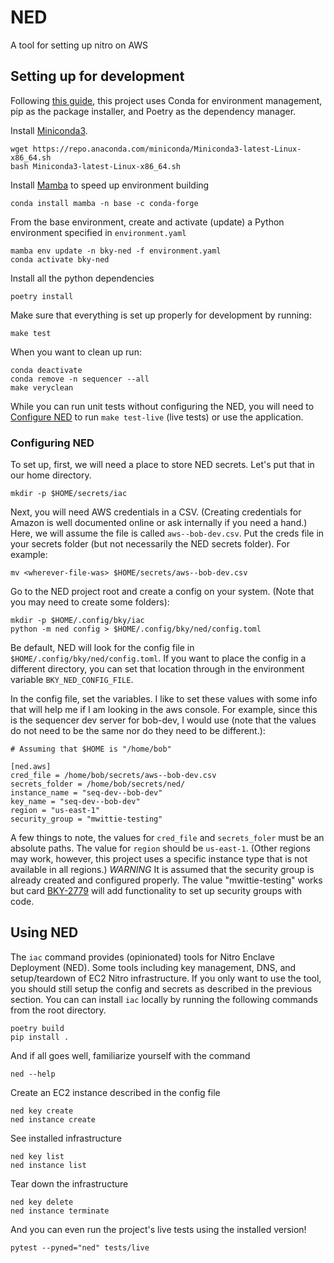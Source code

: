 # NED

A tool for setting up nitro on AWS

## Setting up for development

Following [this
guide](https://ealizadeh.com/blog/guide-to-python-env-pkg-dependency-using-conda-poetry),
this project uses Conda for environment management, pip as the package
installer, and Poetry as the dependency manager.

Install [Miniconda3](https://docs.conda.io/en/latest/miniconda.html#linux-installers).

    wget https://repo.anaconda.com/miniconda/Miniconda3-latest-Linux-x86_64.sh
    bash Miniconda3-latest-Linux-x86_64.sh

Install [Mamba](https://github.com/mamba-org/mamba) to speed up environment building

    conda install mamba -n base -c conda-forge

From the base environment, create and activate (update) a Python environment
specified in `environment.yaml`

    mamba env update -n bky-ned -f environment.yaml
    conda activate bky-ned

Install all the python dependencies

    poetry install

Make sure that everything is set up properly for development by running:

    make test

When you want to clean up run:

    conda deactivate
    conda remove -n sequencer --all
    make veryclean

While you can run unit tests without configuring the NED, you will need to
[Configure NED](#configuring-ned) to run `make test-live` (live tests) or use the
application.

<a name="configuring-ned"></a>
###  Configuring NED


To set up, first, we will need a place to store NED secrets.  Let's put that in our
home directory.

    mkdir -p $HOME/secrets/iac

Next, you will need AWS credentials in a CSV. (Creating credentials for Amazon
is well documented online or ask internally if you need a hand.) Here, we will
assume the file is called `aws--bob-dev.csv`.  Put the creds file in your
secrets folder (but not necessarily the NED secrets folder).  For example:

    mv <wherever-file-was> $HOME/secrets/aws--bob-dev.csv

Go to the NED project root and create a config on your system.  (Note that you
may need to create some folders):

    mkdir -p $HOME/.config/bky/iac
    python -m ned config > $HOME/.config/bky/ned/config.toml

Be default, NED will look for the config file in
`$HOME/.config/bky/ned/config.toml`.
If you want to place the config in a different directory, you can set that location
through in the environment variable `BKY_NED_CONFIG_FILE`.

In the config file, set the variables. I like to set these values
with some info that will help me if I am looking in the aws console. For
example, since this is the sequencer dev server for bob-dev, I would use (note
that the values do not need to be the same nor do they need to be different.):

    # Assuming that $HOME is "/home/bob"

    [ned.aws]
    cred_file = /home/bob/secrets/aws--bob-dev.csv
    secrets_folder = /home/bob/secrets/ned/
    instance_name = "seq-dev--bob-dev"
    key_name = "seq-dev--bob-dev"
    region = "us-east-1"
    security_group = "mwittie-testing"

A few things to note, the values for `cred_file` and `secrets_foler` must be an
absolute paths. The value for `region` should be `us-east-1`. (Other regions may
work, however, this project uses a specific instance type that is not available
in all regions.) *WARNING* It is assumed that the security group is already
created and configured properly. The value "mwittie-testing" works but card
[BKY-2779](https://blocky.atlassian.net/browse/BKY-2779) will add functionality
to set up security groups with code.

## Using NED

The `iac` command provides (opinionated) tools for Nitro Enclave
Deployment (NED).  Some tools including key management, DNS, and
setup/teardown of
EC2 Nitro infrastructure.  If you only want to use the tool, you should
still setup the config and secrets as described in the previous section. You can
can install `iac` locally by running the following commands from the root
directory.

    poetry build
    pip install .

And if all goes well, familiarize yourself with the command

    ned --help

Create an EC2 instance described in the config file

    ned key create
    ned instance create

See installed infrastructure

    ned key list
    ned instance list

Tear down the infrastructure

    ned key delete
    ned instance terminate

And you can even run the project's live tests using the installed version!

    pytest --pyned="ned" tests/live
